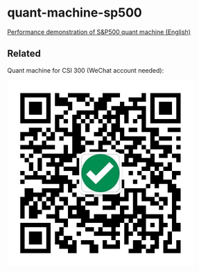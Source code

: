 # quant-machine-sp500
[Performance demonstration of S&amp;P500 quant machine (English)](https://yfiua.github.io/quant-machine-sp500/index-en.html)

## Related
Quant machine for CSI 300 (WeChat account needed):

![CSI 300](qr_csi_300.jpg)
